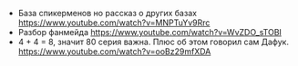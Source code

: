 - База спикерменов но рассказ о других базах https://www.youtube.com/watch?v=MNPTuYv9Rrc
- Разбор фанмейда https://www.youtube.com/watch?v=WvZDO_sTOBI
- 4 + 4 = 8, значит 80 серия важна. Плюс об этом говорил сам Дафук. https://www.youtube.com/watch?v=ooBz29mfXDA

